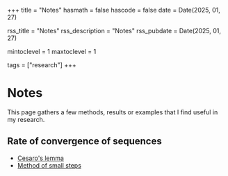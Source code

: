 +++
title = "Notes"
hasmath = false
hascode = false
date = Date(2025, 01, 27)

rss_title = "Notes"
rss_description = "Notes"
rss_pubdate = Date(2025, 01, 27)

mintoclevel = 1
maxtoclevel = 1

tags = ["research"]
+++

# Notes

This page gathers a few methods, results or examples that I find useful in my research.

## Rate of convergence of sequences

* [Cesaro's lemma](/notes/cesaro)
* [Method of small steps](/notes/small_steps)